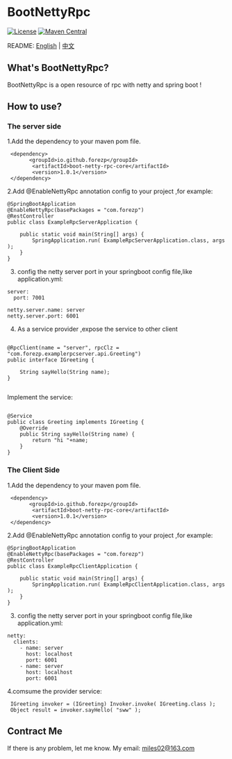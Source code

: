 # BootNettyRpc

[![License](https://img.shields.io/badge/License-Apache%202.0-blue.svg?label=license)](https://github.com/forezp/BootNettyRpc/blob/master/LICENSE)
[![Maven Central](https://img.shields.io/maven-central/v/com.nepxion/thunder.svg?label=maven%20central)](http://mvnrepository.com/artifact/io.github.forezp/boot-netty-rpc-core)



README: [English](https://github.com/forezp/BootNettyRpc/blob/master/README-en.md) | [中文](https://github.com/forezp/BootNettyRpc/blob/master/README.md)
## What's BootNettyRpc?


BootNettyRpc  is a open resource of rpc with netty and spring boot !

## How to use?


### The server side

1.Add the dependency to your maven pom file.

```
 <dependency>
       <groupId>io.github.forezp</groupId>
        <artifactId>boot-netty-rpc-core</artifactId>
        <version>1.0.1</version>
 </dependency>

```

2.Add @EnableNettyRpc annotation config to your project ,for example:

```
@SpringBootApplication
@EnableNettyRpc(basePackages = "com.forezp")
@RestController
public class ExampleRpcServerApplication {

    public static void main(String[] args) {
        SpringApplication.run( ExampleRpcServerApplication.class, args );
    }
}
```
3. config the netty server port in your  springboot config file,like application.yml:


```
server:
  port: 7001

netty.server.name: server
netty.server.port: 6001

```

4. As a service provider ,expose the service to other client

```

@RpcClient(name = "server", rpcClz = "com.forezp.examplerpcserver.api.Greeting")
public interface IGreeting {

    String sayHello(String name);
}


```

Implement the service:

```

@Service
public class Greeting implements IGreeting {
    @Override
    public String sayHello(String name) {
        return "hi "+name;
    }
}

```

### The Client Side


1.Add the dependency to your maven pom file.

```
 <dependency>
       <groupId>io.github.forezp</groupId>
        <artifactId>boot-netty-rpc-core</artifactId>
        <version>1.0.1</version>
 </dependency>

```

2.Add @EnableNettyRpc annotation config to your project ,for example:

```
@SpringBootApplication
@EnableNettyRpc(basePackages = "com.forezp")
@RestController
public class ExampleRpcClientApplication {

    public static void main(String[] args) {
        SpringApplication.run( ExampleRpcClientApplication.class, args );
    }
}
```

3. config the netty server port in your  springboot config file,like application.yml:


```
netty:
  clients:
    - name: server
      host: localhost
      port: 6001
    - name: server
      host: localhost
      port: 6001

```

4.comsume the provider service:

```
 IGreeting invoker = (IGreeting) Invoker.invoke( IGreeting.class );
 Object result = invoker.sayHello( "sww" );
```

## Contract Me

If there is any problem, let me know. My email: miles02@163.com
